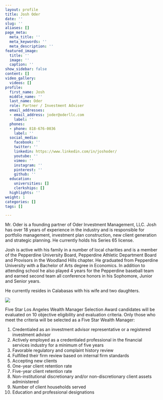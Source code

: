 ```yaml
---
layout: profile
title: Josh Oder
date: ''
slug: ''
aliases: []
page_meta:
  meta_title: ''
  meta_keywords: ''
  meta_description: ''
featured_image:
  title: ''
  image: ''
  caption: ''
show_sidebar: false
content: []
video_gallery:
  videos: []
profile:
  first_name: Josh
  middle_name: ''
  last_name: Oder
  role: Partner / Investment Adviser
  email_addresses:
  - email_address: joder@oderllc.com
    label: ''
  phones:
  - phone: 818-676-0036
    label: ''
  social_media:
    facebook: ''
    twitter: ''
    linkedin: https://www.linkedin.com/in/joshoder/
    youtube: ''
    vimeo: ''
    instagram: ''
    pinterest: ''
    github: ''
  education:
    universities: []
    clerkships: []
  highlights: ''
weight: 1
categories: []
tags: []

---
```

Mr. Oder is a founding partner of Oder Investment Management, LLC. Josh has over 18 years of experience in the industry and is responsible for portfolio management, investment plan construction, new client generation and strategic planning. He currently holds his Series 65 license.

Josh is active with his family in a number of local charities and is a member of the Pepperdine University Board, Pepperdine Athletic Department Board and Provisors in the Woodland Hills chapter. He graduated from Pepperdine University with a Bachelor of Arts degree in Economics. In addition to attending school he also played 4 years for the Pepperdine baseball team and earned second team all conference honors in his Sophomore, Junior and Senior years.

He currently resides in Calabasas with his wife and two daughters.

  
![](https://res.cloudinary.com/oderllc/image/upload/v1554777173/Five-Star-2019.jpg)

Five Star Los Angeles Wealth Manager Selection Award candidates will be evaluated on 10 objective eligibility and evaluation criteria. Only those who meet the criteria will be selected as a Five Star Wealth Manager:

 1. Credentialed as an investment advisor representative or a registered investment advisor
 2. Actively employed as a credentialed professional in the financial services industry for a minimum of five years
 3. Favorable regulatory and complaint history review
 4. Fulfilled their firm review based on internal firm standards
 5. Accepting new clients
 6. One-year client retention rate
 7. Five-year client retention rate
 8. Non-institutional discretionary and/or non-discretionary client assets administered
 9. Number of client households served
10. Education and professional designations
